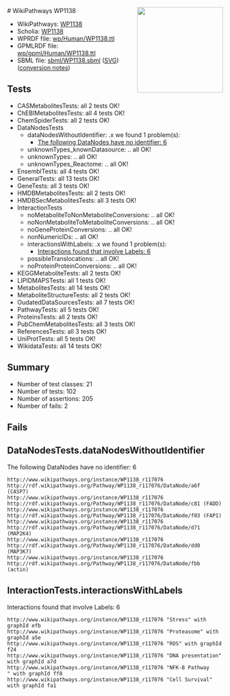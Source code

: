 <img style="float: right; width: 200px" src="../logo.png" />
# WikiPathways WP1138

* WikiPathways: [WP1138](https://identifiers.org/wikipathways:WP1138)
* Scholia: [WP1138](https://scholia.toolforge.org/wikipathways/WP1138)
* WPRDF file: [wp/Human/WP1138.ttl](../wp/Human/WP1138.ttl)
* GPMLRDF file: [wp/gpml/Human/WP1138.ttl](../wp/gpml/Human/WP1138.ttl)
* SBML file: [sbml/WP1138.sbml](../sbml/WP1138.sbml) ([SVG](../sbml/WP1138.svg)) ([conversion notes](../sbml/WP1138.txt))

## Tests
* CASMetabolitesTests: all 2 tests OK!
* ChEBIMetabolitesTests: all 4 tests OK!
* ChemSpiderTests: all 2 tests OK!
* DataNodesTests
    * dataNodesWithoutIdentifier: .x we found 1 problem(s):
        * [The following DataNodes have no identifier: 6](#d2d32fa5)
    * unknownTypes_knownDatasource: .. all OK!
    * unknownTypes: .. all OK!
    * unknownTypes_Reactome: .. all OK!
* EnsemblTests: all 4 tests OK!
* GeneralTests: all 13 tests OK!
* GeneTests: all 3 tests OK!
* HMDBMetabolitesTests: all 2 tests OK!
* HMDBSecMetabolitesTests: all 3 tests OK!
* InteractionTests
    * noMetaboliteToNonMetaboliteConversions: .. all OK!
    * noNonMetaboliteToMetaboliteConversions: .. all OK!
    * noGeneProteinConversions: .. all OK!
    * nonNumericIDs: .. all OK!
    * interactionsWithLabels: .x we found 1 problem(s):
        * [Interactions found that involve Labels: 6](#630d267d)
    * possibleTranslocations: .. all OK!
    * noProteinProteinConversions: .. all OK!
* KEGGMetaboliteTests: all 2 tests OK!
* LIPIDMAPSTests: all 1 tests OK!
* MetabolitesTests: all 14 tests OK!
* MetaboliteStructureTests: all 2 tests OK!
* OudatedDataSourcesTests: all 7 tests OK!
* PathwayTests: all 5 tests OK!
* ProteinsTests: all 2 tests OK!
* PubChemMetabolitesTests: all 3 tests OK!
* ReferencesTests: all 3 tests OK!
* UniProtTests: all 5 tests OK!
* WikidataTests: all 14 tests OK!


## Summary

* Number of test classes: 21
* Number of tests: 102
* Number of assertions: 205
* Number of fails: 2

## Fails

<a name="d2d32fa5" />

## DataNodesTests.dataNodesWithoutIdentifier

The following DataNodes have no identifier: 6
```
http://www.wikipathways.org/instance/WP1138_r117076 http://rdf.wikipathways.org/Pathway/WP1138_r117076/DataNode/a6f (CASP7)
http://www.wikipathways.org/instance/WP1138_r117076 http://rdf.wikipathways.org/Pathway/WP1138_r117076/DataNode/c81 (FADD)
http://www.wikipathways.org/instance/WP1138_r117076 http://rdf.wikipathways.org/Pathway/WP1138_r117076/DataNode/f03 (FAP1)
http://www.wikipathways.org/instance/WP1138_r117076 http://rdf.wikipathways.org/Pathway/WP1138_r117076/DataNode/d71 (MAP2K4)
http://www.wikipathways.org/instance/WP1138_r117076 http://rdf.wikipathways.org/Pathway/WP1138_r117076/DataNode/dd0 (MAP3K7)
http://www.wikipathways.org/instance/WP1138_r117076 http://rdf.wikipathways.org/Pathway/WP1138_r117076/DataNode/fbb (actin)
```

<a name="630d267d" />

## InteractionTests.interactionsWithLabels

Interactions found that involve Labels: 6
```
http://www.wikipathways.org/instance/WP1138_r117076 "Stress" with graphId efb
http://www.wikipathways.org/instance/WP1138_r117076 "Proteasome" with graphId a5e
http://www.wikipathways.org/instance/WP1138_r117076 "ROS" with graphId f24
http://www.wikipathways.org/instance/WP1138_r117076 "DNA presentation" with graphId a7d
http://www.wikipathways.org/instance/WP1138_r117076 "NFK-B Pathway
" with graphId ff8
http://www.wikipathways.org/instance/WP1138_r117076 "Cell Survival" with graphId fa1
```

